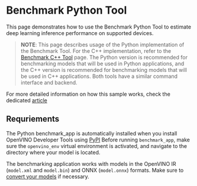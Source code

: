 # Benchmark Python Tool 

This page demonstrates how to use the Benchmark Python Tool to estimate deep learning inference performance on supported devices.

> **NOTE**: This page describes usage of the Python implementation of the Benchmark Tool. For the C++ implementation, refer to the [Benchmark C++ Tool](https://docs.openvino.ai/2023.2/openvino_inference_engine_samples_benchmark_app_README.html) page. The Python version is recommended for benchmarking models that will be used in Python applications, and the C++ version is recommended for benchmarking models that will be used in C++ applications. Both tools have a similar command interface and backend.

For more detailed information on how this sample works, check the dedicated [article](https://docs.openvino.ai/2023.2/openvino_inference_engine_tools_benchmark_tool_README.html)

## Requriements

The Python benchmark_app is automatically installed when you install OpenVINO Developer Tools using [PyPI](https://docs.openvino.ai/2023.2/openvino_docs_install_guides_installing_openvino_pip.html) Before running ``benchmark_app``, make sure the ``openvino_env`` virtual environment is activated, and navigate to the directory where your model is located.

The benchmarking application works with models in the OpenVINO IR (``model.xml`` and ``model.bin``) and ONNX (``model.onnx``) formats. 
Make sure to [convert your models](https://docs.openvino.ai/2023.2/openvino_docs_MO_DG_Deep_Learning_Model_Optimizer_DevGuide.html) if necessary.
